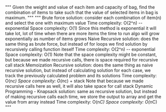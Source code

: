 """
    Given the weight and value of each item and capacity of bag,
    find the combination of items to take such that the value of
    selected items in bag is maximum.
"""
"""
    Brute force solution:
        consider each combination of item(n) and select the one with maximum value
        Time complexity: O(2^n) -- exponential
        Space complexity: O(1)
        Since this method is exponential it will take lot, lot of time when there are more items
        the time to run algo will grow exponentially as number of items grows
    Naive Recursive solution:
        does the same thing as brute force, but instead of for loops we find solution
        by recursively calling function iteself
        Time complexity: O(2^n) -- exponential
        Space complexity: O(1)
        Note that the space complexity might be constant, but because we made recursive
        calls, there is space required for recursive call stack
    Memoization Recursive solution:
        does the same thing as naive recursive solution, but instead of calculating solution for
        each case, we track the previously calculated problem and its solutions
        Time complexity: O(n*c)
        Space complexity: O(n*c) + stack
        Note that because we made recursive calls here as well, it will also take space
        for call stack
    Dynamic Programming - Knapsack solution:
        same as recursive solution, but instead of making recursive calls each time, we store
        the output to array and get the value from array instead
        Time complexity: O(n*C)
        Space complexity: O(n*C)
"""